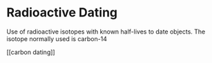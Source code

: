 # Radioactive Dating
Use of radioactive isotopes with known half-lives to date objects. The isotope normally used is carbon-14

[[carbon dating]]
